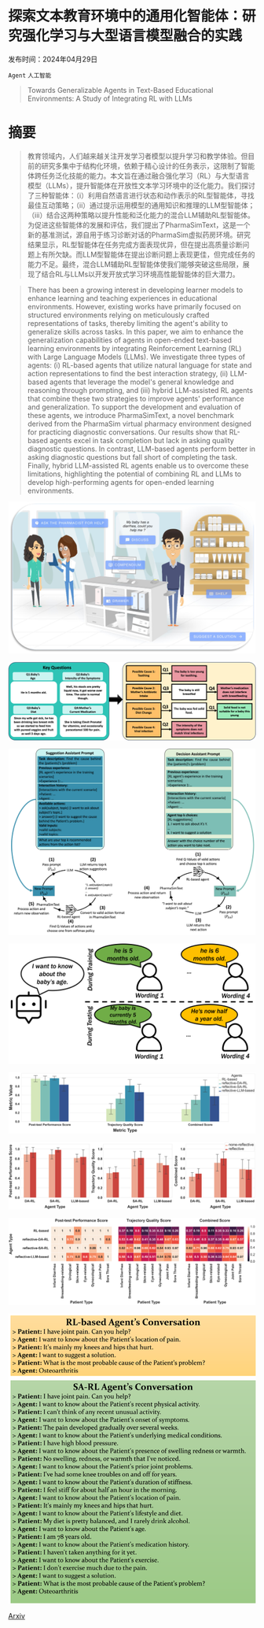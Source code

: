 # 探索文本教育环境中的通用化智能体：研究强化学习与大型语言模型融合的实践

发布时间：2024年04月29日

`Agent` `人工智能`

> Towards Generalizable Agents in Text-Based Educational Environments: A Study of Integrating RL with LLMs

# 摘要

> 教育领域内，人们越来越关注开发学习者模型以提升学习和教学体验。但目前的研究多集中于结构化环境，依赖于精心设计的任务表示，这限制了智能体跨任务泛化技能的能力。本文旨在通过融合强化学习（RL）与大型语言模型（LLMs），提升智能体在开放性文本学习环境中的泛化能力。我们探讨了三种智能体：（i）利用自然语言进行状态和动作表示的RL型智能体，寻找最佳互动策略；（ii）通过提示运用模型的通用知识和推理的LLM型智能体；（iii）结合这两种策略以提升性能和泛化能力的混合LLM辅助RL型智能体。为促进这些智能体的发展和评估，我们提出了PharmaSimText，这是一个新的基准测试，源自用于练习诊断对话的PharmaSim虚拟药房环境。研究结果显示，RL型智能体在任务完成方面表现优异，但在提出高质量诊断问题上有所欠缺。而LLM型智能体在提出诊断问题上表现更佳，但完成任务的能力不足。最终，混合LLM辅助RL型智能体使我们能够突破这些局限，展现了结合RL与LLMs以开发开放式学习环境高性能智能体的巨大潜力。

> There has been a growing interest in developing learner models to enhance learning and teaching experiences in educational environments. However, existing works have primarily focused on structured environments relying on meticulously crafted representations of tasks, thereby limiting the agent's ability to generalize skills across tasks. In this paper, we aim to enhance the generalization capabilities of agents in open-ended text-based learning environments by integrating Reinforcement Learning (RL) with Large Language Models (LLMs). We investigate three types of agents: (i) RL-based agents that utilize natural language for state and action representations to find the best interaction strategy, (ii) LLM-based agents that leverage the model's general knowledge and reasoning through prompting, and (iii) hybrid LLM-assisted RL agents that combine these two strategies to improve agents' performance and generalization. To support the development and evaluation of these agents, we introduce PharmaSimText, a novel benchmark derived from the PharmaSim virtual pharmacy environment designed for practicing diagnostic conversations. Our results show that RL-based agents excel in task completion but lack in asking quality diagnostic questions. In contrast, LLM-based agents perform better in asking diagnostic questions but fall short of completing the task. Finally, hybrid LLM-assisted RL agents enable us to overcome these limitations, highlighting the potential of combining RL and LLMs to develop high-performing agents for open-ended learning environments.

![探索文本教育环境中的通用化智能体：研究强化学习与大型语言模型融合的实践](../../../paper_images/2404.18978/pharmasim.png)

![探索文本教育环境中的通用化智能体：研究强化学习与大型语言模型融合的实践](../../../paper_images/2404.18978/pharmasim_process.png)

![探索文本教育环境中的通用化智能体：研究强化学习与大型语言模型融合的实践](../../../paper_images/2404.18978/llm-rl.png)

![探索文本教育环境中的通用化智能体：研究强化学习与大型语言模型融合的实践](../../../paper_images/2404.18978/wording_example.png)

![探索文本教育环境中的通用化智能体：研究强化学习与大型语言模型融合的实践](../../../paper_images/2404.18978/wording_result.png)

![探索文本教育环境中的通用化智能体：研究强化学习与大型语言模型融合的实践](../../../paper_images/2404.18978/reflective.png)

![探索文本教育环境中的通用化智能体：研究强化学习与大型语言模型融合的实践](../../../paper_images/2404.18978/patient_vs_agent.png)

![探索文本教育环境中的通用化智能体：研究强化学习与大型语言模型融合的实践](../../../paper_images/2404.18978/conversation.png)

[Arxiv](https://arxiv.org/abs/2404.18978)